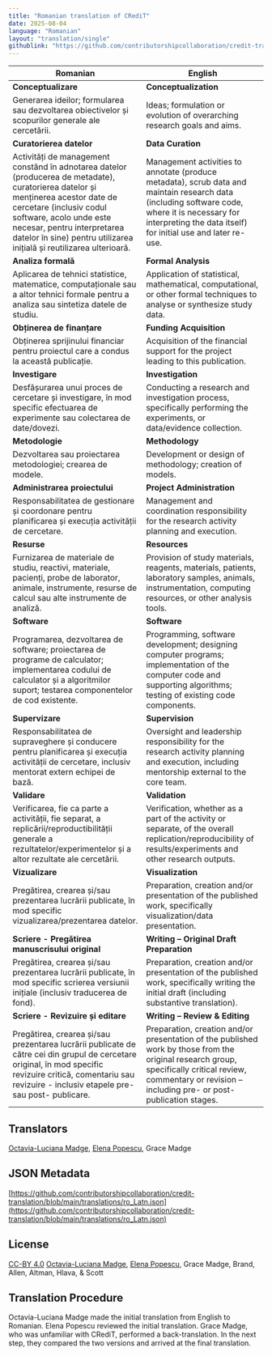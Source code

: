```yaml
---
title: "Romanian translation of CRediT"
date: 2025-08-04
language: "Romanian"
layout: "translation/single"
githublink: "https://github.com/contributorshipcollaboration/credit-translation/blob/main/translations/ro_Latn.json"
---
```


| Romanian | English |
| --- | --- |
| **Conceptualizare** | **Conceptualization** |
| Generarea ideilor; formularea sau dezvoltarea obiectivelor și scopurilor generale ale cercetării. | Ideas; formulation or evolution of overarching research goals and aims. |
| **Curatorierea datelor** | **Data Curation** |
| Activități de management constând în adnotarea datelor (producerea de metadate), curatorierea datelor și menținerea acestor date de cercetare (inclusiv codul software, acolo unde este necesar, pentru interpretarea datelor în sine) pentru utilizarea inițială și reutilizarea ulterioară. | Management activities to annotate (produce metadata), scrub data and maintain research data (including software code, where it is necessary for interpreting the data itself) for initial use and later re-use. |
| **Analiza formală** | **Formal Analysis** |
| Aplicarea de tehnici statistice, matematice, computaționale sau a altor tehnici formale pentru a analiza sau sintetiza datele de studiu. | Application of statistical, mathematical, computational, or other formal techniques to analyse or synthesize study data. |
| **Obținerea de finanțare** | **Funding Acquisition** |
| Obținerea sprijinului financiar pentru proiectul care a condus la această publicație. | Acquisition of the financial support for the project leading to this publication. |
| **Investigare** | **Investigation** |
| Desfășurarea unui proces de cercetare și investigare, în mod specific efectuarea de experimente sau colectarea de date/dovezi. | Conducting a research and investigation process, specifically performing the experiments, or data/evidence collection. |
| **Metodologie** | **Methodology** |
| Dezvoltarea sau proiectarea metodologiei; crearea de modele. | Development or design of methodology; creation of models. |
| **Administrarea proiectului** | **Project Administration** |
| Responsabilitatea de gestionare și coordonare pentru planificarea și execuția activității de cercetare. | Management and coordination responsibility for the research activity planning and execution. |
| **Resurse** | **Resources** |
| Furnizarea de materiale de studiu, reactivi, materiale, pacienți, probe de laborator, animale, instrumente, resurse de calcul sau alte instrumente de analiză. | Provision of study materials, reagents, materials, patients, laboratory samples, animals, instrumentation, computing resources, or other analysis tools. |
| **Software** | **Software** |
| Programarea, dezvoltarea de software; proiectarea de programe de calculator; implementarea codului de calculator și a algoritmilor suport; testarea componentelor de cod existente. | Programming, software development; designing computer programs; implementation of the computer code and supporting algorithms; testing of existing code components. |
| **Supervizare** | **Supervision** |
| Responsabilitatea de supraveghere și conducere pentru planificarea și execuția activității de cercetare, inclusiv mentorat extern echipei de bază. | Oversight and leadership responsibility for the research activity planning and execution, including mentorship external to the core team. |
| **Validare** | **Validation** |
| Verificarea, fie ca parte a activității, fie separat, a replicării/reproductibilității generale a rezultatelor/experimentelor și a altor rezultate ale cercetării. | Verification, whether as a part of the activity or separate, of the overall replication/reproducibility of results/experiments and other research outputs. |
| **Vizualizare** | **Visualization** |
| Pregătirea, crearea și/sau prezentarea lucrării publicate, în mod specific vizualizarea/prezentarea datelor. | Preparation, creation and/or presentation of the published work, specifically visualization/data presentation. |
| **Scriere - Pregătirea manuscrisului original** | **Writing – Original Draft Preparation** |
| Pregătirea, crearea și/sau prezentarea lucrării publicate, în mod specific scrierea versiunii inițiale (inclusiv traducerea de fond). | Preparation, creation and/or presentation of the published work, specifically writing the initial draft (including substantive translation). |
| **Scriere - Revizuire și editare** | **Writing – Review & Editing** |
| Pregătirea, crearea și/sau prezentarea lucrării publicate de către cei din grupul de cercetare original, în mod specific revizuire critică, comentariu sau revizuire - inclusiv etapele pre- sau post- publicare. | Preparation, creation and/or presentation of the published work by those from the original research group, specifically critical review, commentary or revision – including pre- or post-publication stages. |

## Translators

[Octavia-Luciana  Madge](https://orcid.org/0000-0001-5300-2219), [Elena  Popescu](https://orcid.org/0000-0002-6360-259X), Grace  Madge

## JSON Metadata

[https://github.com/contributorshipcollaboration/credit-translation/blob/main/translations/ro_Latn.json](https://github.com/contributorshipcollaboration/credit-translation/blob/main/translations/ro_Latn.json)

## License

[CC-BY 4.0](https://creativecommons.org/licenses/by/4.0/) [Octavia-Luciana  Madge](https://orcid.org/0000-0001-5300-2219), [Elena  Popescu](https://orcid.org/0000-0002-6360-259X), Grace  Madge, Brand, Allen, Altman, Hlava, & Scott

## Translation Procedure

Octavia-Luciana Madge made the initial translation from English to Romanian. Elena Popescu reviewed the initial translation. Grace Madge, who was unfamiliar with CRediT, performed a back-translation. In the next step, they compared the two versions and arrived at the final translation.